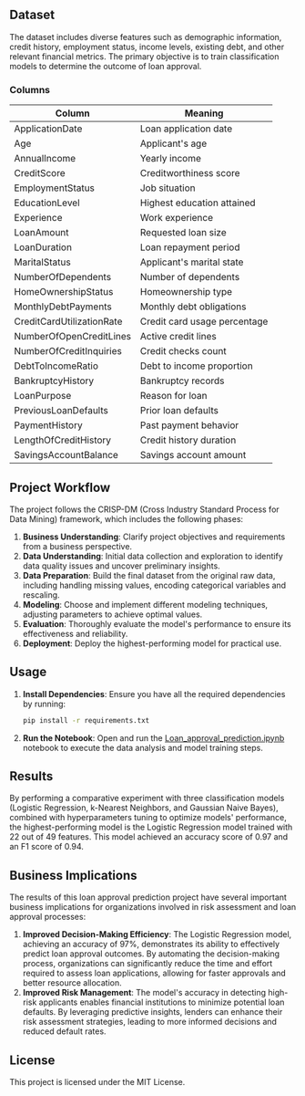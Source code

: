 
## Dataset

The dataset includes diverse features such as demographic information, credit history, employment status, income levels, existing debt, and other relevant financial metrics. The primary objective is to train classification models to determine the outcome of loan approval.

### Columns

| Column                     | Meaning                          |
|----------------------------|----------------------------------|
| ApplicationDate            | Loan application date            |
| Age                        | Applicant's age                  |
| AnnualIncome               | Yearly income                    |
| CreditScore                | Creditworthiness score           |
| EmploymentStatus           | Job situation                    |
| EducationLevel             | Highest education attained       |
| Experience                 | Work experience                  |
| LoanAmount                 | Requested loan size              |
| LoanDuration               | Loan repayment period            |
| MaritalStatus              | Applicant's marital state        |
| NumberOfDependents         | Number of dependents             |
| HomeOwnershipStatus        | Homeownership type               |
| MonthlyDebtPayments        | Monthly debt obligations         |
| CreditCardUtilizationRate  | Credit card usage percentage     |
| NumberOfOpenCreditLines    | Active credit lines              |
| NumberOfCreditInquiries    | Credit checks count              |
| DebtToIncomeRatio          | Debt to income proportion        |
| BankruptcyHistory          | Bankruptcy records               |
| LoanPurpose                | Reason for loan                  |
| PreviousLoanDefaults       | Prior loan defaults              |
| PaymentHistory             | Past payment behavior            |
| LengthOfCreditHistory      | Credit history duration          |
| SavingsAccountBalance      | Savings account amount           |

## Project Workflow

The project follows the CRISP-DM (Cross Industry Standard Process for Data Mining) framework, which includes the following phases:

1. **Business Understanding**: Clarify project objectives and requirements from a business perspective.
2. **Data Understanding**: Initial data collection and exploration to identify data quality issues and uncover preliminary insights.
3. **Data Preparation**: Build the final dataset from the original raw data, including handling missing values, encoding categorical variables and rescaling.
4. **Modeling**: Choose and implement different modeling techniques, adjusting parameters to achieve optimal values.
5. **Evaluation**: Thoroughly evaluate the model's performance to ensure its effectiveness and reliability.
6. **Deployment**: Deploy the highest-performing model for practical use.

## Usage

1. **Install Dependencies**: Ensure you have all the required dependencies by running:
    ```sh
    pip install -r requirements.txt
    ```

2. **Run the Notebook**: Open and run the [Loan_approval_prediction.ipynb](Loan_approval_prediction.ipynb) notebook to execute the data analysis and model training steps.

## Results

By performing a comparative experiment with three classification models (Logistic Regression, k-Nearest Neighbors, and Gaussian Naive Bayes), combined with hyperparameters tuning to optimize models' performance, the highest-performing model is the Logistic Regression model trained with 22 out of 49 features. This model achieved an accuracy score of 0.97 and an F1 score of 0.94.

## Business Implications

The results of this loan approval prediction project have several important business implications for organizations involved in risk assessment and loan approval processes:

1. **Improved Decision-Making Efficiency**: The Logistic Regression model, achieving an accuracy of 97%, demonstrates its ability to effectively predict loan approval outcomes. By automating the decision-making process, organizations can significantly reduce the time and effort required to assess loan applications, allowing for faster approvals and better resource allocation.
2. **Improved Risk Management**: The model's accuracy in detecting high-risk applicants enables financial institutions to minimize potential loan defaults. By leveraging predictive insights, lenders can enhance their risk assessment strategies, leading to more informed decisions and reduced default rates.
## License

This project is licensed under the MIT License.
